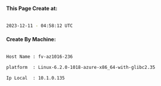 
   
#### This Page Create at:

```bash

2023-12-11 - 04:58:12 UTC

```

#### Create By Machine:

```bash

Host Name : fv-az1016-236

platform  : Linux-6.2.0-1018-azure-x86_64-with-glibc2.35

Ip Local  : 10.1.0.135

```

